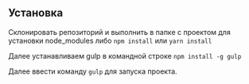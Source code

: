 ## Установка
Склонировать репозиторий и выполнить в папке с проектом для установки node_modules либо `npm install` или `yarn install`

Далее устанавливаем gulp в командной строке `npm install -g gulp`

Далее ввести команду `gulp` для запуска проекта.

